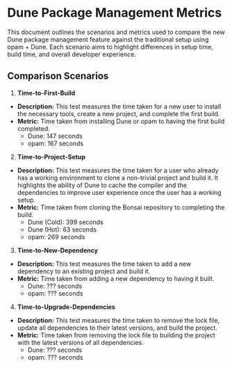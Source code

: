 # Dune Package Management Metrics

This document outlines the scenarios and metrics used to compare the new Dune package management feature against the traditional setup using opam + Dune. Each scenario aims to highlight differences in setup time, build time, and overall developer experience.

## Comparison Scenarios

1. **Time-to-First-Build**
  - **Description:** This test measures the time taken for a new user to install the necessary tools, create a new project, and complete the first build.
  - **Metric:** Time taken from installing Dune or opam to having the first build completed.
    - Dune: 147 seconds
    - opam: 167 seconds

2. **Time-to-Project-Setup**
  - **Description:** This test measures the time taken for a user who already has a working environment to clone a non-trivial project and build it. It highlights the ability of Dune to cache the compiler and the dependencies to improve user experience once the user has a working setup.
  - **Metric:** Time taken from cloning the Bonsai repository to completing the build.
    - Dune (Cold): 399 seconds
    - Dune (Hot): 63 seconds
    - opam: 269 seconds

3. **Time-to-New-Dependency**
  - **Description:** This test measures the time taken to add a new dependency to an existing project and build it.
  - **Metric:** Time taken from adding a new dependency to having it built.
    - Dune: ??? seconds
    - opam: ??? seconds

4. **Time-to-Upgrade-Dependencies**
  - **Description:** This test measures the time taken to remove the lock file, update all dependencies to their latest versions, and build the project.
  - **Metric:** Time taken from removing the lock file to building the project with the latest versions of all dependencies.
    - Dune: ??? seconds
    - opam: ??? seconds
